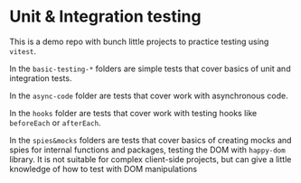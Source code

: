 # Unit & Integration testing

This is a demo repo with bunch little projects to practice testing using `vitest`.

In the `basic-testing-*` folders are simple tests that cover basics of unit and integration tests.

In the `async-code` folder are tests that cover work with asynchronous code.

In the `hooks` folder are tests that cover work with testing hooks like `beforeEach` or `afterEach`.

In the `spies&mocks` folders are tests that cover basics of creating mocks and spies for internal functions and packages, testing the DOM with `happy-dom` library. It is not suitable for complex client-side projects, but can give a little knowledge of how to test with DOM manipulations
